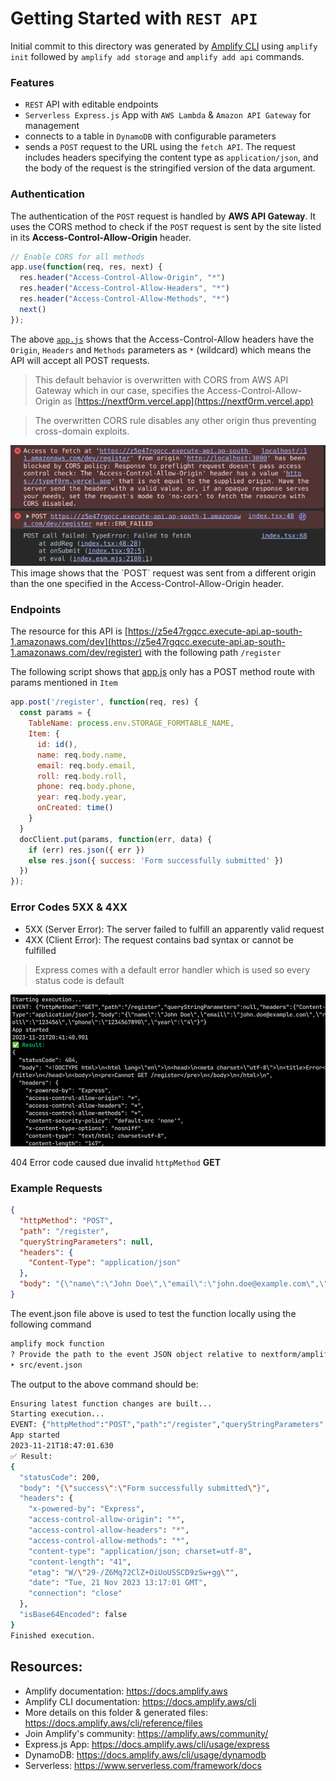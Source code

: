 # Getting Started with `REST API`
Initial commit to this directory was generated by [Amplify CLI](https://docs.amplify.aws/cli) using `amplify init` followed by `amplify add storage` and `amplify add api` commands.

### Features
- `REST` API with editable endpoints
- `Serverless Express.js` App with `AWS Lambda` & `Amazon API Gateway` for management
- connects to a table in `DynamoDB` with configurable parameters
- sends a `POST` request to the URL using the `fetch API`.
The request includes headers specifying the content type as `application/json`, and the body of the request is the stringified version of the data argument.

### Authentication
The authentication of the `POST` request is handled by **AWS API Gateway**. It uses the CORS method to check if the `POST` request is sent by the site listed in its **Access-Control-Allow-Origin** header.

```javascript
// Enable CORS for all methods
app.use(function(req, res, next) {
  res.header("Access-Control-Allow-Origin", "*")
  res.header("Access-Control-Allow-Headers", "*")
  res.header("Access-Control-Allow-Methods", "*") 
  next()
});
```
The above [`app.js`](https://github.com/rycerzes/nextform/blob/main/amplify/backend/function/formfunction/src/app.js) shows that the Access-Control-Allow headers have the `Origin`, `Headers` and `Methods` parameters as `*` (wildcard) which means the API will accept all POST requests. 

> This default behavior is overwritten with CORS from AWS API Gateway which in our case, specifies the Access-Control-Allow-Origin as [https://nextf0rm.vercel.app](https://nextf0rm.vercel.app) 

> The overwritten CORS rule disables any other origin thus preventing cross-domain exploits.

<img alt="Error caused by enabling CORS" src="./assets/../../assets/CORS-error.png">
This image shows that the `POST` request was sent from a different origin than the one specified in the Access-Control-Allow-Origin header.

### Endpoints
The resource for this API is [https://z5e47rgqcc.execute-api.ap-south-1.amazonaws.com/dev](https://z5e47rgqcc.execute-api.ap-south-1.amazonaws.com/dev/register) with the following path `/register`

The following script shows that [app.js](./backend/function/formfunction/src/app.js) only has a POST method route with params mentioned in `Item`

```javascript
app.post('/register', function(req, res) {
  const params = {
    TableName: process.env.STORAGE_FORMTABLE_NAME,
    Item: {
      id: id(),
      name: req.body.name,
      email: req.body.email,
      roll: req.body.roll,
      phone: req.body.phone,
      year: req.body.year,
      onCreated: time() 
    }
  }
  docClient.put(params, function(err, data) {
    if (err) res.json({ err })
    else res.json({ success: 'Form successfully submitted' })
  })
});
```
### Error Codes 5XX & 4XX
* 5XX (Server Error): The server failed to fulfill an apparently valid request
* 4XX (Client Error): The request contains bad syntax or cannot be fulfilled

> Express comes with a default error handler which is used so every status code is default

<img alt="404 Error" src="./assets/../../assets/404-error.png">

404 Error code caused due invalid `httpMethod` **GET**

### Example Requests
```json
{
  "httpMethod": "POST",
  "path": "/register",
  "queryStringParameters": null,
  "headers": {
    "Content-Type": "application/json"
  },
  "body": "{\"name\":\"John Doe\",\"email\":\"john.doe@example.com\",\"roll\":\"123456\",\"phone\":\"1234567890\",\"year\":\"4\"}"
}
```
The event.json file above is used to test the function locally using the following command
```bash
amplify mock function 
? Provide the path to the event JSON object relative to nextform/amplify/backend/function/formfunction 
‣ src/event.json 
```
The output to the above command should be:
```bash
Ensuring latest function changes are built...
Starting execution...
EVENT: {"httpMethod":"POST","path":"/register","queryStringParameters":null,"headers":{"Content-Type":"application/json"},"body":"{\"name\":\"John Doe\",\"email\":\"john.doe@example.com\",\"roll\":\"123456\",\"phone\":\"1234567890\",\"year\":\"4\"}"}
App started
2023-11-21T18:47:01.630
✅ Result:
{
  "statusCode": 200,
  "body": "{\"success\":\"Form successfully submitted\"}",
  "headers": {
    "x-powered-by": "Express",
    "access-control-allow-origin": "*",
    "access-control-allow-headers": "*",
    "access-control-allow-methods": "*",
    "content-type": "application/json; charset=utf-8",
    "content-length": "41",
    "etag": "W/\"29-/Z6Mq72ClZ+OiUoUSSCD9zSw+gg\"",
    "date": "Tue, 21 Nov 2023 13:17:01 GMT",
    "connection": "close"
  },
  "isBase64Encoded": false
}
Finished execution.
```

## Resources:
- Amplify documentation: https://docs.amplify.aws
- Amplify CLI documentation: https://docs.amplify.aws/cli
- More details on this folder & generated files: https://docs.amplify.aws/cli/reference/files
- Join Amplify's community: https://amplify.aws/community/
- Express.js App: https://docs.amplify.aws/cli/usage/express
- DynamoDB: https://docs.amplify.aws/cli/usage/dynamodb
- Serverless: https://www.serverless.com/framework/docs
